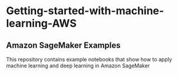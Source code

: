 # Getting-started-with-machine-learning-AWS

## Amazon SageMaker Examples
   This repository contains example notebooks that show how to apply machine learning and deep learning in Amazon SageMaker
